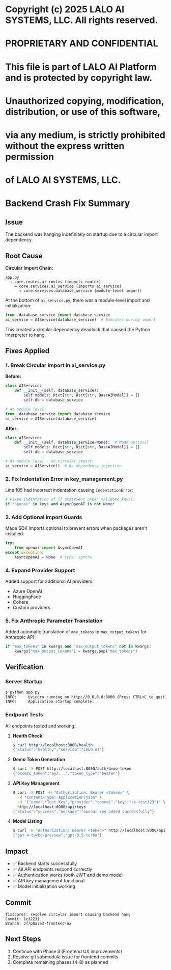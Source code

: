 # Copyright (c) 2025 LALO AI SYSTEMS, LLC. All rights reserved.
#
# PROPRIETARY AND CONFIDENTIAL
#
# This file is part of LALO AI Platform and is protected by copyright law.
# Unauthorized copying, modification, distribution, or use of this software,
# via any medium, is strictly prohibited without the express written permission
# of LALO AI SYSTEMS, LLC.
#

# Backend Crash Fix Summary

## Issue
The backend was hanging indefinitely on startup due to a circular import dependency.

## Root Cause
**Circular Import Chain:**
```
app.py
  → core.routes.ai_routes (imports router)
    → core.services.ai_service (imports ai_service)
      → core.services.database_service (module-level import)
```

At the bottom of `ai_service.py`, there was a module-level import and initialization:
```python
from .database_service import database_service
ai_service = AIService(database_service)  # Executes during import
```

This created a circular dependency deadlock that caused the Python interpreter to hang.

## Fixes Applied

### 1. Break Circular Import in ai_service.py
**Before:**
```python
class AIService:
    def __init__(self, database_service):
        self.models: Dict[str, Dict[str, BaseAIModel]] = {}
        self.db = database_service

# At module level:
from .database_service import database_service
ai_service = AIService(database_service)
```

**After:**
```python
class AIService:
    def __init__(self, database_service=None):  # Made optional
        self.models: Dict[str, Dict[str, BaseAIModel]] = {}
        self.db = database_service

# At module level - no circular import:
ai_service = AIService()  # No dependency injection
```

### 2. Fix Indentation Error in key_management.py
Line 105 had incorrect indentation causing `IndentationError`:
```python
# Fixed indentation of if statement under validate_keys()
if "openai" in keys and AsyncOpenAI is not None:
```

### 3. Add Optional Import Guards
Made SDK imports optional to prevent errors when packages aren't installed:
```python
try:
    from openai import AsyncOpenAI
except Exception:
    AsyncOpenAI = None  # type: ignore
```

### 4. Expand Provider Support
Added support for additional AI providers:
- Azure OpenAI
- HuggingFace
- Cohere
- Custom providers

### 5. Fix Anthropic Parameter Translation
Added automatic translation of `max_tokens` to `max_output_tokens` for Anthropic API:
```python
if "max_tokens" in kwargs and "max_output_tokens" not in kwargs:
    kwargs["max_output_tokens"] = kwargs.pop("max_tokens")
```

## Verification

### Server Startup
```bash
$ python app.py
INFO:     Uvicorn running on http://0.0.0.0:8000 (Press CTRL+C to quit)
INFO:     Application startup complete.
```

### Endpoint Tests
All endpoints tested and working:

1. **Health Check**
   ```bash
   $ curl http://localhost:8000/health
   {"status":"healthy","service":"LALO AI"}
   ```

2. **Demo Token Generation**
   ```bash
   $ curl -X POST http://localhost:8000/auth/demo-token
   {"access_token":"eyJ...","token_type":"bearer"}
   ```

3. **API Key Management**
   ```bash
   $ curl -X POST -H "Authorization: Bearer <token>" \
     -H "Content-Type: application/json" \
     -d '{"name":"Test Key","provider":"openai","key":"sk-test123"}' \
     http://localhost:8000/api/keys
   {"status":"success","message":"openai key added successfully"}
   ```

4. **Model Listing**
   ```bash
   $ curl -H "Authorization: Bearer <token>" http://localhost:8000/api/ai/models
   ["gpt-4-turbo-preview","gpt-3.5-turbo"]
   ```

## Impact
- ✅ Backend starts successfully
- ✅ All API endpoints respond correctly
- ✅ Authentication works (both JWT and demo mode)
- ✅ API key management functional
- ✅ Model initialization working

## Commit
```
fix(core): resolve circular import causing backend hang
Commit: 1c32231
Branch: cf/phase3-frontend-ux
```

## Next Steps
1. Continue with Phase 3 (Frontend UX improvements)
2. Resolve git submodule issue for frontend commits
3. Complete remaining phases (4-8) as planned
